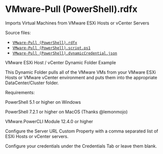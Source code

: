 # <a name="toc-VMware-Pull-PowerShell-rdfx"></a> VMware-Pull (PowerShell).rdfx

Imports Virtual Machines from VMware ESXi Hosts or vCenter Servers

Source files:

- [`VMware-Pull (PowerShell).rdfx`](./VMware-Pull%20%28PowerShell%29.rdfx)
- [`VMware-Pull (PowerShell).script.ps1`](./VMware-Pull%20%28PowerShell%29.script.ps1)
- [`VMware-Pull (PowerShell).dynamicCredential.json`](./VMware-Pull%20%28PowerShell%29.dynamicCredential.json)

VMware ESXi Host / vCenter Dynamic Folder Example

This Dynamic Folder pulls all of the VMware VMs from your VMware ESXi Hosts or VMware vCenter environment and puts them into the appropriate DataCenter/Cluster folder.

Requirements:

PowerShell 5.1 or higher on Windows

PowerShell 7.2.1 or higher on MacOS (Thanks @lemonmojo)

VMware.PowerCLI Module 12.4.0 or higher

Configure the Server URL Custom Property with a comma separated list of ESXi Hosts or vCenter servers.

Configure your credentials under the Credentials Tab or leave them blank.


